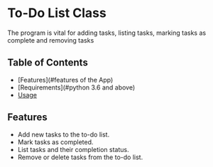 
# To-Do List Class

The program is vital for adding tasks, listing tasks, marking tasks as complete and removing tasks

## Table of Contents

- [Features](#features of the App)
- [Requirements](#python 3.6 and above)
- [Usage](#usage)


## Features

- Add new tasks to the to-do list.
- Mark tasks as completed.
- List tasks and their completion status.
- Remove or delete tasks from the to-do list.

